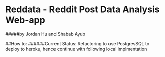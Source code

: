 # Reddata - Reddit Post Data Analysis Web-app
#####by Jordan Hu and Shabab Ayub

##How to:
######Current Status: Refactoring to use PostgresSQL to deploy to heroku, hence continue with following local implmentation

